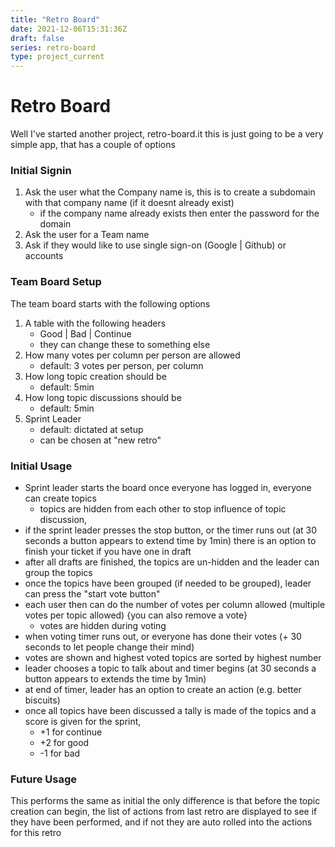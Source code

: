```yaml
---
title: "Retro Board"
date: 2021-12-06T15:31:36Z
draft: false
series: retro-board
type: project_current
---
```


# Retro Board
Well I've started another project, retro-board.it this is just going to be a very simple app, that has a couple of options

### Initial Signin
1. Ask the user what the Company name is, this is to create a subdomain with that company name (if it doesnt already exist)
	- if the company name already exists then enter the password for the domain
2. Ask the user for a Team name
3. Ask if they would like to use single sign-on (Google | Github) or accounts

### Team Board Setup
The team board starts with the following options

1. A table with the following headers
	- Good | Bad | Continue
	- they can change these to something else
2. How many votes per column per person are allowed 
	- default: 3 votes per person, per column
3. How long topic creation should be 
	- default: 5min
4. How long topic discussions should be 
	- default: 5min
5. Sprint Leader
	- default: dictated at setup
	- can be chosen at "new retro"

### Initial Usage
- Sprint leader starts the board once everyone has logged in, everyone can create topics 
	- topics are hidden from each other to stop influence of topic discussion,
- if the sprint leader presses the stop button, or the timer runs out (at 30 seconds a button appears to extend time by 1min) there is an option to finish your ticket if you have one in draft
- after all drafts are finished, the topics are un-hidden and the leader can group the topics
- once the topics have been grouped (if needed to be grouped), leader can press the "start vote button"
- each user then can do the number of votes per column allowed (multiple votes per topic allowed) {you can also remove a vote} 
	- votes are hidden during voting
- when voting timer runs out, or everyone has done their votes (+ 30 seconds to let people change their mind)
- votes are shown and highest voted topics are sorted by highest number
- leader chooses a topic to talk about and timer begins (at 30 seconds a button appears to extends the time by 1min)
- at end of timer, leader has an option to create an action (e.g. better biscuits)
- once all topics have been discussed a tally is made of the topics and a score is given for the sprint, 
	- +1 for continue
	- +2 for good 
	- -1 for bad

### Future Usage
This performs the same as initial the only difference is that before the topic creation can begin, the list of actions from last retro are displayed to see if they have been performed, and if not they are auto rolled into the actions for this retro

